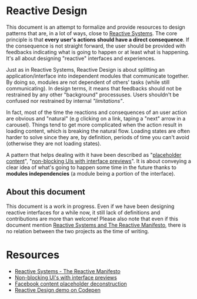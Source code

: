 # Reactive Design

This document is an attempt to formalize and provide resources to design patterns that are, in a lot of ways, close to [Reactive Systems](http://www.reactivemanifesto.org/). The core principle is that **every user's actions should have a direct consequence**. If the consequence is not straight forward, the user should be provided with feedbacks indicating what is going to happen or at least what is happening. It's all about designing "reactive" interfaces and experiences.

Just as in Reactive Systems, Reactive Design is about splitting an application/interface into independent modules that communicate together. By doing so, modules are not dependent of others' tasks (while still communicating). In design terms, it means that feedbacks should not be restrained by any other "background" processuses. Users shouldn't be confused nor restrained by internal *"limitations"*.

In fact, most of the time the reactions and consequences of an user action are obvious and "natural" (e.g clicking on a link, taping a "next" arrow in a carousel). Things tend to get more complicated when the action result in loading content, which is breaking the natural flow. Loading states are often harder to solve since they are, by definition, periods of time you can't avoid (otherwise they are not loading states).

A pattern that helps dealing with it have been described as "[placeholder content](http://cloudcannon.com/deconstructions/2014/11/15/facebook-content-placeholder-deconstruction.html)", "[non-blocking UIs with interface previews](http://www.callumhart.com/blog/non-blocking-uis-with-interface-previews)". It is about conveying a clear idea of what's going to happen some time in the future thanks to **modules independencies** (a module being a portion of the interface).

## About this document

This document is a work in progress. Even if we have been designing reactive interfaces for a while now, it still lack of definitions and contributions are more than welcome! Please also note that even if this document mention [Reactive Systems and The Reactive Manifesto](http://www.reactivemanifesto.org/), there is no relation between the two projects as the time of writing.

# Resources

* [Reactive Systems - The Reactive Manifesto](http://www.reactivemanifesto.org/)
* [Non-blocking UI's with interface previews](http://www.callumhart.com/blog/non-blocking-uis-with-interface-previews)
* [Facebook content placeholder deconstruction](http://cloudcannon.com/deconstructions/2014/11/15/facebook-content-placeholder-deconstruction.html)
* [Reactive Design demo on Codepen](http://codepen.io/Zhouzi/full/ogdxJj/)
